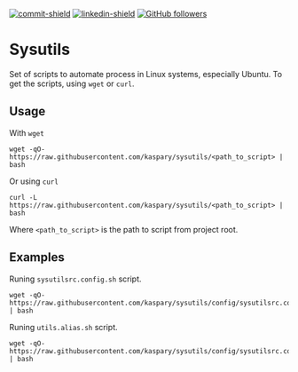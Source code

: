 [commit-shield]: https://img.shields.io/github/last-commit/Kaspary/feedget-nlw-rocketseat?style=for-the-badge&logo=GitHub
[commit-url]: https://github.com/Kaspary/chat-websockets/commits/main
[linkedin-shield]: https://img.shields.io/badge/-João%20Pedro%20Kaspary-6633cc?style=for-the-badge&logo=Linkedin&colorB=2366c2
[linkedin-url]: https://linkedin.com/in/joao-pedro-kaspary
[github-shield]: https://img.shields.io/github/followers/Kaspary?label=João%20Pedro%20Kaspary&style=for-the-badge&logo=GitHub
[github-url]: https://github.com/Kaspary

[![commit-shield]][commit-url]
[![linkedin-shield]][linkedin-url]
[![GitHub followers][github-shield]][github-url]

# Sysutils
Set of scripts to automate process in Linux systems, especially Ubuntu.
To get the scripts, using `wget` or `curl`.

## Usage
With `wget`
```
wget -qO- https://raw.githubusercontent.com/kaspary/sysutils/<path_to_script> | bash
```

Or using `curl`
```
curl -L https://raw.githubusercontent.com/kaspary/sysutils/<path_to_script> | bash
```
Where `<path_to_script>` is the path to script from project root.


## Examples

Runing `sysutilsrc.config.sh` script.
```
wget -qO- https://raw.githubusercontent.com/kaspary/sysutils/config/sysutilsrc.config.sh | bash
```

Runing `utils.alias.sh` script.
```
wget -qO- https://raw.githubusercontent.com/kaspary/sysutils/config/sysutilsrc.config.sh | bash
```